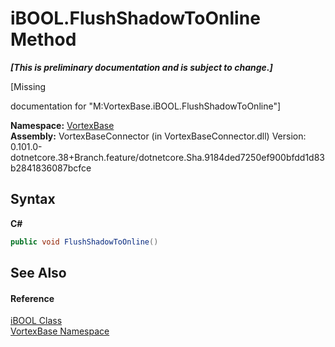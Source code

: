 # iBOOL.FlushShadowToOnline Method 
 _**\[This is preliminary documentation and is subject to change.\]**_

\[Missing <summary> documentation for "M:VortexBase.iBOOL.FlushShadowToOnline"\]

**Namespace:**&nbsp;<a href="N_VortexBase.md">VortexBase</a><br />**Assembly:**&nbsp;VortexBaseConnector (in VortexBaseConnector.dll) Version: 0.101.0-dotnetcore.38+Branch.feature/dotnetcore.Sha.9184ded7250ef900bfdd1d83b2841836087bcfce

## Syntax

**C#**<br />
``` C#
public void FlushShadowToOnline()
```


## See Also


#### Reference
<a href="T_VortexBase_iBOOL.md">iBOOL Class</a><br /><a href="N_VortexBase.md">VortexBase Namespace</a><br />